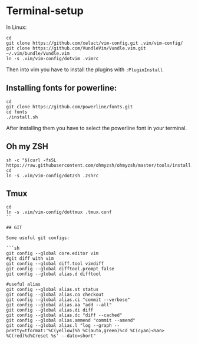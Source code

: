 # Terminal-setup

In Linux:

```
cd
git clone https://github.com/xelact/vim-config.git .vim/vim-config/
git clone https://github.com/VundleVim/Vundle.vim.git  ~/.vim/bundle/Vundle.vim
ln -s .vim/vim-config/dotvim .vimrc
```

Then into vim you have to install the plugins with `:PluginInstall`

## Installing fonts for powerline:
```
cd
git clone https://github.com/powerline/fonts.git
cd fonts
./install.sh
```

After installing them you have to select the powerline font in your terminal.

## Oh my ZSH


```
sh -c "$(curl -fsSL https://raw.githubusercontent.com/ohmyzsh/ohmyzsh/master/tools/install.sh)"
cd
ln -s .vim/vim-config/dotzsh .zshrc
```

## Tmux

```
cd
ln -s .vim/vim-config/dottmux .tmux.conf
``

## GIT

Some useful git configs:

```sh
git config --global core.editor vim
#git diff with vim
git config --global diff.tool vimdiff
git config --global difftool.prompt false
git config --global alias.d difftool

#useful alias
git config --global alias.st status
git config --global alias.co checkout
git config --global alias.ci "commit --verbose"
git config --global alias.aa "add --all"
git config --global alias.di diff
git config --global alias.dc "diff --cached"
git config --global alias.ammend "commit --amend"
git config --global alias.l "log --graph --pretty=tformat:'%C(yellow)%h %C(auto,green)%cd %C(cyan)<%an> %C(red)%d%Creset %s' --date=short"

```
